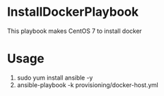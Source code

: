 # InstallDockerPlaybook
This playbook makes CentOS 7 to install docker

# Usage
1. sudo yum install ansible -y
1. ansible-playbook -k provisioning/docker-host.yml
